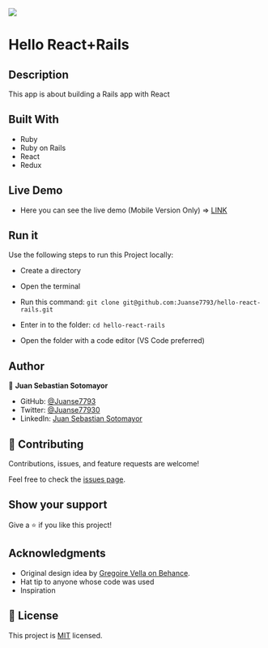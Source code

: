 ![](https://img.shields.io/badge/Microverse-blueviolet)

# Hello React+Rails


## Description

This app is about building a Rails app with React

## Built With

- Ruby
- Ruby on Rails
- React
- Redux

## Live Demo

- Here you can see the live demo (Mobile Version Only) => [LINK](https://budget-app-juanse7793.herokuapp.com/)

## Run it

Use the following steps to run this Project locally:

- Create a directory

- Open the terminal

- Run this command:
`git clone git@github.com:Juanse7793/hello-react-rails.git`

- Enter in to the folder:
`cd hello-react-rails`

- Open the folder with a code editor (VS Code preferred)


## Author

👤 **Juan Sebastian Sotomayor**

- GitHub: [@Juanse7793](https://github.com/Juanse7793)
- Twitter: [@Juanse77930](https://twitter.com/Juanse77930)
- LinkedIn: [Juan Sebastian Sotomayor](https://linkedin.com/in/juansebastiansotomayor)


## 🤝 Contributing

Contributions, issues, and feature requests are welcome!

Feel free to check the [issues page](../../issues/).

## Show your support

Give a ⭐️ if you like this project!

## Acknowledgments
- Original design idea by [Gregoire Vella on Behance](https://www.behance.net/gregoirevella).
- Hat tip to anyone whose code was used
- Inspiration


## 📝 License

This project is [MIT](./LICENSE) licensed.